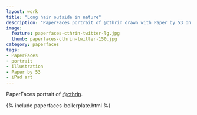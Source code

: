 ```yaml
---
layout: work
title: "Long hair outside in nature"
description: "PaperFaces portrait of @cthrin drawn with Paper by 53 on an iPad."
image: 
  feature: paperfaces-cthrin-twitter-lg.jpg
  thumb: paperfaces-cthrin-twitter-150.jpg
category: paperfaces
tags: 
- PaperFaces
- portrait
- illustration
- Paper by 53
- iPad art
---
```


PaperFaces portrait of [@cthrin](http://twitter.com/cthrin).

{% include paperfaces-boilerplate.html %}